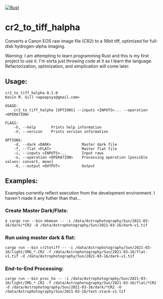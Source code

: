 [![Rust](https://github.com/kmgill/cr2_to_tiff_halpha/actions/workflows/rust.yml/badge.svg)](https://github.com/kmgill/cr2_to_tiff_halpha/actions/workflows/rust.yml)

# cr2_to_tiff_halpha
Converts a Canon EOS raw image file (CR2) to a 16bit tiff, optimized for full-disk hydrogen-alpha imaging.

Warning: I am attempting to learn programming Rust and this is my first project to use it. I'm sorta just throwing code at it as I learn the language. Refactorization, optimization, and simplication will come later.


## Usage:
```
cr2_to_tiff_halpha 0.1.0
Kevin M. Gill <apoapsys@gmail.com>

USAGE:
    cr2_to_tiff_halpha [OPTIONS] --inputs <INPUTS>... --operation <OPERATION>

FLAGS:
    -h, --help       Prints help information
    -V, --version    Prints version information

OPTIONS:
    -d, --dark <DARK>              Master dark file
    -f, --flat <FLAT>              Master flat file
    -i, --inputs <INPUTS>...       Input raws
    -o, --operation <OPERATION>    Processing operation [possible values: convert, mean]
    -O, --output <OUTPUT>          Output
```

## Examples:
Examples currently reflect execution from the development environment. I haven't made it any futher than that...

### Create Master Dark/Flats:
`$ cargo run --bin mkmean -- -i /data/Astrophotography/Sun/2021-03-16/dark/*CR2 -O /data/Astrophotography/Sun/2021-03-16/dark-v1.tif `

### Run using master dark & flat:
`cargo run --bin cr2totiff -- -i /data/Astrophotography/Sun/2021-03-16/light/IMG_*.CR2 -f /data/Astrophotography/Sun/2021-03-16/flat-v1.tif -d /data/Astrophotography/Sun/2021-03-16/dark-v1.tif`

### End-to-End Processing:
`cargo run --bin proc_ha -- -i /data/Astrophotography/Sun/2021-03-16/light/IMG_*.CR2 -f /data/Astrophotography/Sun/2021-03-16/flat/*CR2  -d /data/Astrophotography/Sun/2021-03-16/dark/*CR2 -O /data/Astrophotography/Sun/2021-03-16/test-stack-v1.tif`
